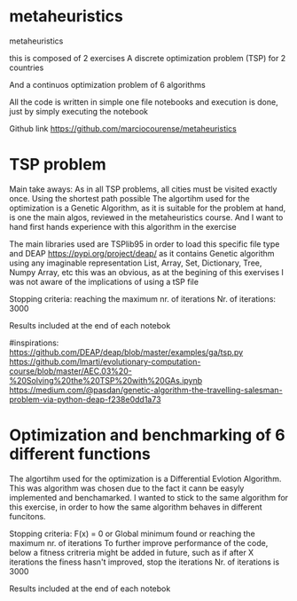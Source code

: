 # metaheuristics
metaheuristics

this is composed of 2 exercises
A discrete optimization problem (TSP) for 2 countries 

And a continuos optimization problem of 6 algorithms

All the code is written in simple one file notebooks and execution is done, just by simply executing the notebook

Github link https://github.com/marciocourense/metaheuristics

# TSP problem
Main take aways:
As in all TSP problems, all cities must be visited exactly once. Using the shortest path possible
The algortihm used for the optimization is a Genetic Algorithm, as it is suitable for the problem at hand, is one the main algos, reviewed in the metaheuristics course. And I want to hand first hands experience with this algorithm in the exercise

The main libraries used are TSPlib95  in order to load this specific file type
 and DEAP https://pypi.org/project/deap/  as it contains Genetic algorithm using any imaginable representation
    List, Array, Set, Dictionary, Tree, Numpy Array, etc
 this was an obvious, as at the begining of this exervises I was not aware of the implications of using a tSP file

Stopping criteria: reaching the maximum nr. of iterations
Nr. of iterations: 3000

Results included at the end of each notebok

#inspirations:
https://github.com/DEAP/deap/blob/master/examples/ga/tsp.py
https://github.com/lmarti/evolutionary-computation-course/blob/master/AEC.03%20-%20Solving%20the%20TSP%20with%20GAs.ipynb
https://medium.com/@pasdan/genetic-algorithm-the-travelling-salesman-problem-via-python-deap-f238e0dd1a73


# Optimization and benchmarking of 6 different functions 
The algortihm used for the optimization is a Differential Evlotion Algorithm.
This was algorithm was chosen due to the fact it cann be easyly implemented and benchamarked.
I wanted to stick to the same algorithm for this exercise, in order to how the same algorithm behaves in different funcitons.

Stopping criteria: F(x) = 0 or Global minimum found or reaching the maximum nr. of iterations
   To further improve performance of the code, below a fitness critreria might be added in future, such as
   if after X iterations the finess hasn't improved, stop the iterations
Nr. of iterations is 3000

Results included at the end of each notebok
